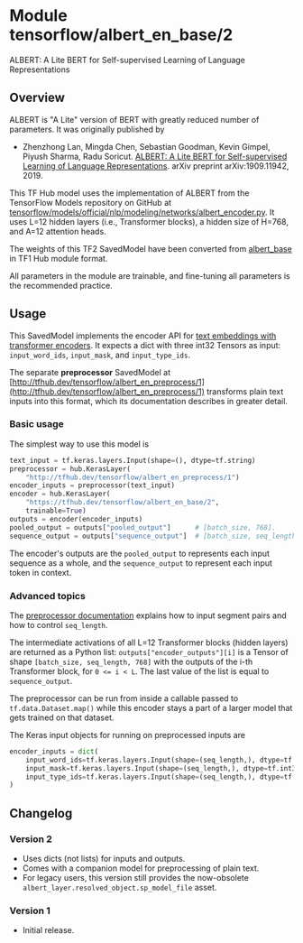 # Module tensorflow/albert_en_base/2
ALBERT: A Lite BERT for Self-supervised Learning of Language Representations

<!-- asset-path: legacy -->
<!-- dataset: Wikipedia and BooksCorpus -->
<!-- fine-tunable: true -->
<!-- format: saved_model_2 -->
<!-- language: en -->
<!-- module-type: text-embedding -->
<!-- network-architecture: Transformer -->


## Overview

ALBERT is "A Lite" version of BERT with greatly reduced number of parameters. It
was originally published by

*   Zhenzhong Lan, Mingda Chen, Sebastian Goodman, Kevin Gimpel, Piyush Sharma,
    Radu Soricut. [ALBERT: A Lite BERT for Self-supervised Learning of Language
    Representations](https://arxiv.org/abs/1909.11942). arXiv preprint
    arXiv:1909.11942, 2019.

This TF Hub model uses the implementation of ALBERT from the
TensorFlow Models repository on GitHub at
[tensorflow/models/official/nlp/modeling/networks/albert_encoder.py](https://github.com/tensorflow/models/blob/master/official/nlp/modeling/networks/albert_encoder.py).
It uses L=12 hidden layers (i.e., Transformer blocks),
a hidden size of H=768,
and A=12 attention heads.

The weights of this TF2 SavedModel have been converted from
[albert_base](https://tfhub.dev/google/albert_base/3)
in TF1 Hub module format.

All parameters in the module are trainable, and fine-tuning all parameters is
the recommended practice.


## Usage

This SavedModel implements the encoder API for [text embeddings with transformer
encoders](https://www.tensorflow.org/hub/common_saved_model_apis/text#transformer-encoders).
It expects a dict with three int32 Tensors as input:
`input_word_ids`, `input_mask`, and `input_type_ids`.

The separate **preprocessor** SavedModel at
[http://tfhub.dev/tensorflow/albert_en_preprocess/1](http://tfhub.dev/tensorflow/albert_en_preprocess/1)
transforms plain text inputs into this format, which its documentation
describes in greater detail.

### Basic usage

The simplest way to use this model is

```python
text_input = tf.keras.layers.Input(shape=(), dtype=tf.string)
preprocessor = hub.KerasLayer(
    "http://tfhub.dev/tensorflow/albert_en_preprocess/1")
encoder_inputs = preprocessor(text_input)
encoder = hub.KerasLayer(
    "https://tfhub.dev/tensorflow/albert_en_base/2",
    trainable=True)
outputs = encoder(encoder_inputs)
pooled_output = outputs["pooled_output"]      # [batch_size, 768].
sequence_output = outputs["sequence_output"]  # [batch_size, seq_length, 768].
```

The encoder's outputs are the `pooled_output` to represents each input sequence
as a whole, and the `sequence_output` to represent each input token in context.

### Advanced topics

The [preprocessor documentation](http://tfhub.dev/tensorflow/albert_en_preprocess/1)
explains how to input segment pairs and how to control `seq_length`.

The intermediate activations of all L=12
Transformer blocks (hidden layers) are returned as a Python list:
`outputs["encoder_outputs"][i]` is a Tensor
of shape `[batch_size, seq_length, 768]`
with the outputs of the i-th Transformer block, for `0 <= i < L`.
The last value of the list is equal to `sequence_output`.

The preprocessor can be run from inside a callable passed to
`tf.data.Dataset.map()` while this encoder stays a part of a larger
model that gets trained on that dataset.
<!--- TODO(b/171934083): Link to an example Colab. --->
The Keras input objects for running on preprocessed inputs are

```python
encoder_inputs = dict(
    input_word_ids=tf.keras.layers.Input(shape=(seq_length,), dtype=tf.int32),
    input_mask=tf.keras.layers.Input(shape=(seq_length,), dtype=tf.int32),
    input_type_ids=tf.keras.layers.Input(shape=(seq_length,), dtype=tf.int32),
)
```


## Changelog

### Version 2

  * Uses dicts (not lists) for inputs and outputs.
  * Comes with a companion model for preprocessing of plain text.
  * For legacy users, this version still provides the now-obsolete
    `albert_layer.resolved_object.sp_model_file` asset.

### Version 1

  * Initial release.
